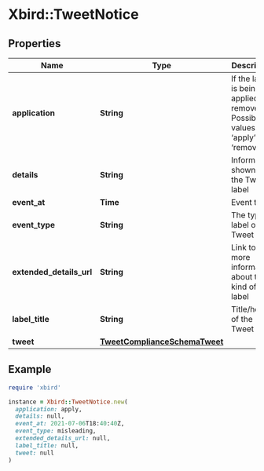 # Xbird::TweetNotice

## Properties

| Name | Type | Description | Notes |
| ---- | ---- | ----------- | ----- |
| **application** | **String** | If the label is being applied or removed. Possible values are ‘apply’ or ‘remove’. |  |
| **details** | **String** | Information shown on the Tweet label | [optional] |
| **event_at** | **Time** | Event time. |  |
| **event_type** | **String** | The type of label on the Tweet |  |
| **extended_details_url** | **String** | Link to more information about this kind of label | [optional] |
| **label_title** | **String** | Title/header of the Tweet label | [optional] |
| **tweet** | [**TweetComplianceSchemaTweet**](TweetComplianceSchemaTweet.md) |  |  |

## Example

```ruby
require 'xbird'

instance = Xbird::TweetNotice.new(
  application: apply,
  details: null,
  event_at: 2021-07-06T18:40:40Z,
  event_type: misleading,
  extended_details_url: null,
  label_title: null,
  tweet: null
)
```

